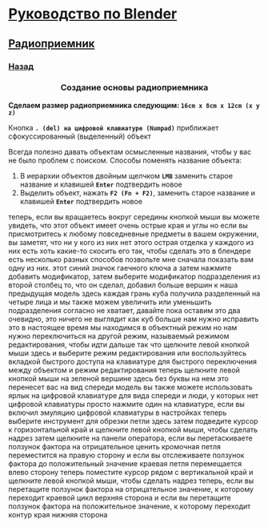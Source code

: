 # [Руководство по Blender](../blender_tutorials.md)

## [Радиоприемник](radio_00.md)
### [Назад](radio_02.md)

### <center> Создание основы радиоприемника </center>
**Сделаем размер радиоприемника следующим: `16cm x 8cm x 12cm (x y z)`**

Кнопка **`. (del) на цифровой клавиатуре (Numpad)`** приближает сфокуссированный (выделенный) объект

Всегда полезно давать объектам осмысленные названия, чтобы у вас не было проблем с поиском. Способы поменять название объекта:
1. В иерархии объектов двойным щелчком **`LMB`** заменить старое название и клавишей **`Enter`** подтвердить новое
2. Выделить объект, нажать **`F2 (Fn + F2)`**, заменить старое название и клавишей **`Enter`** подтвердить новое


теперь, если вы вращаетесь вокруг середины
кнопкой мыши вы можете увидеть, что этот объект имеет
очень острые края и углы
но если вы присмотритесь к любому
повседневные предметы в вашем окружении, вы
заметят, что ни у кого из них нет этого
острая отделка
у каждого из них есть хоть какие-то
скосить его так, чтобы сделать это в блендере
есть несколько разных способов
позвольте мне сначала показать вам одну из них.
этот синий значок гаечного ключа
а затем нажмите добавить модификатор, затем
выберите модификатор подразделения из
второй столбец
то, что он сделал, добавил больше вершин к
наша предыдущая модель
здесь каждая грань куба получила
разделенный на четыре лица
и мы также можем увеличить или уменьшить
подразделения согласно
не хватает, давайте пока оставим это два
очевидно, это ничего не выглядит
как куб больше
нам нужно исправить это в настоящее время мы находимся в
объектный режим
но нам нужно переключиться на другой
режим, называемый режимом редактирования, чтобы идти дальше
так что щелкните левой кнопкой мыши здесь и выберите режим редактирования
или воспользуйтесь вкладкой быстрого доступа на клавиатуре
для быстрого переключения между объектом и
режим редактирования
теперь щелкните левой кнопкой мыши на зеленой вершине здесь
без буквы на нем
это перенесет вас на вид спереди
модель
вы также можете использовать ярлык на цифровой клавиатуре
для вида спереди
и люди, у которых нет цифровой клавиатуры
просто нажмите один на клавиатуре, если вы
включил эмуляцию цифровой клавиатуры в настройках
теперь выберите инструмент для обрезки петли здесь
затем подведите курсор к горизонтальной
край и щелкните левой кнопкой мыши, чтобы сделать надрез
затем щелкните на панели оператора, если
вы перетаскиваете ползунок фактора на отрицательное
ценить
кромочная петля переместится на правую сторону
и если вы отслеживаете ползунок фактора до
положительный
значение краевая петля перемещается влево
сторону теперь поместите курсор рядом с вертикальной
край и щелкните левой кнопкой мыши, чтобы сделать надрез
теперь, если вы перетащите ползунок фактора на
отрицательное значение, к которому переходит краевой цикл
верхняя сторона
и если вы перетащите ползунок фактора на
положительное значение, к которому переходит контур края
нижняя сторона
